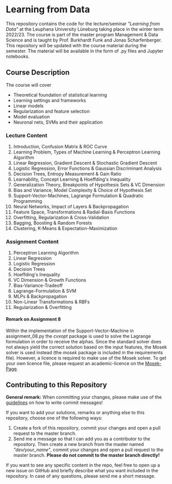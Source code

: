 # Learning from Data

This repository contains the code for the lecture/seminar *"Learning from Data"* at the Leuphana University Lüneburg
taking place in the winter term 2022/23. The course is part of the master program Management & Data Science and is
taught by Prof. Burkhardt Funk and Jonas Scharfenberger. This repository will be updated with the course material during
the semester. The material will be available in the form of .py files and Jupyter notebooks.

## Course Description

The course will cover

- Theoretical foundation of statistical learning
- Learning settings and frameworks
- Linear models
- Regularization and feature selection
- Model evaluation
- Neuronal nets, SVMs and their application

### Lecture Content

1. Introduction, Confusion Matrix & ROC Curve
2. Learning Problem, Types of Machine Learning & Perceptron Learning Algorithm
3. Linear Regression, Gradient Descent & Stochastic Gradient Descent
4. Logistic Regression, Error Functions & Gaussian Discriminant Analysis
5. Decision Trees, Entropy Measurement & Gain Ratio
6. Learnability, Concept Learning & Hoeffding's Inequality
7. Generalization Theory, Breakpoints of Hypothesis Sets & VC Dimension
8. Bias and Variance, Model Complexity & Choice of Hypothesis Set
9. Support-Vector-Machines, Lagrange Formulation & Quadratic Programming
10. Neural Networks, Impact of Layers & Backpropagation
11. Feature Space, Transformations & Radial-Basis Functions
12. Overfitting, Regularization & Cross-Validation
13. Bagging, Boosting & Random Forests
14. Clustering, K-Means & Expectation-Maximization

### Assignment Content

1. Perceptron Learning Algorithm
2. Linear Regression
3. Logistic Regression
4. Decision Trees
5. Hoeffding's Inequality
6. VC Dimension & Growth Functions
7. Bias-Variance-Tradeoff
8. Lagrange-Formulation & SVM
9. MLPs & Backpropagation
10. Non-Linear Transformations & RBFs
11. Regularization & Overfitting

#### Remark on Assignment 8

Within the implementation of the Support-Vector-Machine in assignment_08.py the *cvxopt* package is used to solve the
Lagrange formulation in order to receive the alphas. Since the standard solver does not always yield the correct
solution based on the input features, the Mosek solver is used instead (the *mosek* package is included in the
requirements file). However, a licence is required to make use of the Mosek solver. To get your own licence file, please
request an academic-licence on the [Mosek-Page](https://www.mosek.com/products/academic-licenses/).

## Contributing to this Repository

**General remark:** When committing your changes, please make use of the [guidelines](https://gist.github.com/robertpainsi/b632364184e70900af4ab688decf6f53) on how to write commit messages!

If you want to add your solutions, remarks or anything else to this repository, choose one of the following ways:

1. Create a fork of this repository, commit your changes and open a pull request to the master branch.
2. Send me a message so that I can add you as a contributor to the repository. Then create a new branch from the master named *"dev/your_name"*, commit your changes and open a pull request to the master branch. **Please do not commit to the master branch directly!**

If you want to see any specific content in the repo, feel free to open up a new issue on GitHub and briefly describe what you want included in the repository. In case of any questions, please send me a short message.
